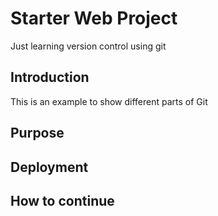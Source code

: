 # Starter Web Project
Just learning version control using git

## Introduction
This is an example to show different parts of Git

## Purpose

## Deployment

## How to continue